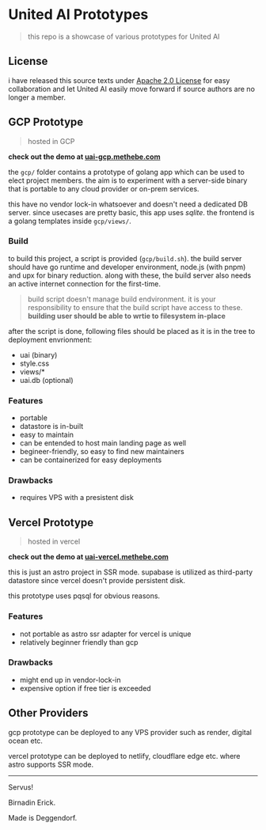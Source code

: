 # United AI Prototypes

> this repo is a showcase of various prototypes for United AI

## License

i have released this source texts under [Apache 2.0 License](LICENSE.md) for
easy collaboration and let United AI easily move forward if source authors
are no longer a member.

## GCP Prototype

> hosted in GCP

**check out the demo at [uai-gcp.methebe.com](https://uai-gcp.methebe.com/)**

the `gcp/` folder contains a prototype of golang app which can be used to
elect project members. the aim is to experiment with a server-side binary that
is portable to any cloud provider or on-prem services.

this have no vendor lock-in whatsoever and doesn't need a dedicated DB server.
since usecases are pretty basic, this app uses _sqlite_. the frontend is
a golang templates inside `gcp/views/`.

### Build

to build this project, a script is provided (`gcp/build.sh`). the build server
should have go runtime and developer environment, node.js (with pnpm) and upx
for binary reduction. along with these, the build server also needs an active
internet connection for the first-time.

> build script doesn't manage build endvironment. it is your responsibility to
> ensure that the build script have access to these. **building user should be
> able to wrtie to filesystem in-place**

after the script is done, following files should be placed as it is in the
tree to deployment envrionment:

- uai (binary)
- style.css
- views/\*
- uai.db (optional)

### Features

- portable
- datastore is in-built
- easy to maintain
- can be entended to host main landing page as well
- begineer-friendly, so easy to find new maintainers
- can be containerized for easy deployments

### Drawbacks

- requires VPS with a presistent disk

## Vercel Prototype

> hosted in vercel

**check out the demo at [uai-vercel.methebe.com](https://uai-vercel.methebe.com/)**

this is just an astro project in SSR mode. supabase is
utilized as third-party datastore since vercel doesn't
provide persistent disk.

this prototype uses pqsql for obvious reasons.

### Features

- not portable as astro ssr adapter for vercel is unique
- relatively beginner friendly than gcp

### Drawbacks

- might end up in vendor-lock-in
- expensive option if free tier is exceeded

## Other Providers

gcp prototype can be deployed to any VPS provider such as render,
digital ocean etc.

vercel prototype can be deployed to netlify,
cloudflare edge etc. where astro supports SSR mode.

---

Servus!

Birnadin Erick.

Made is Deggendorf.

